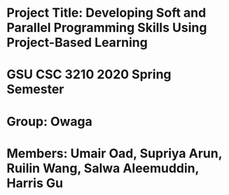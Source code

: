 # Project Title: Developing Soft and Parallel Programming Skills Using Project-Based Learning
# GSU CSC 3210 2020 Spring Semester
# Group: Owaga
# Members: Umair Oad, Supriya Arun, Ruilin Wang, Salwa Aleemuddin, Harris Gu
